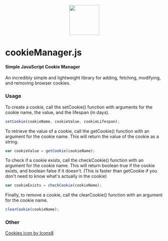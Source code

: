 <p align="center"><img width="96" src="https://img.icons8.com/color/96/000000/cookies.png"></p>

cookieManager.js
========

#### Simple JavaScript Cookie Manager ####

An incredibly simple and lightweight library for adding, fetching, modifying, and removing browser cookies.

### Usage ###

To create a cookie, call the setCookie() function with arguments for the cookie name, the value, and the lifespan (in days).

```javascript
setCookie(cookieName, cookieValue, cookieLifespan);
```

To retrieve the value of a cookie, call the getCookie() function with an argument for the cookie name. This will return the value of the cookie as a string.

```javascript
var cookieValue = getCookie(cookieName);
```

To check if a cookie exists, call the checkCookie() function with an argument for the cookie name. This will return boolean true if the cookie exists, and boolean false if it doesn't. 
(This is faster than getCookie if you don't need to know what's actually in the cookie)

```javascript
var cookieExists = checkCookie(cookieName);
```

Finally, to remove a cookie, call the clearCookie() function with an argument for the cookie name.

```javascript
clearCookie(cookieName);
```


### Other ###

<a href="https://icons8.com/icon/12878/cookies">Cookies icon by Icons8</a>
